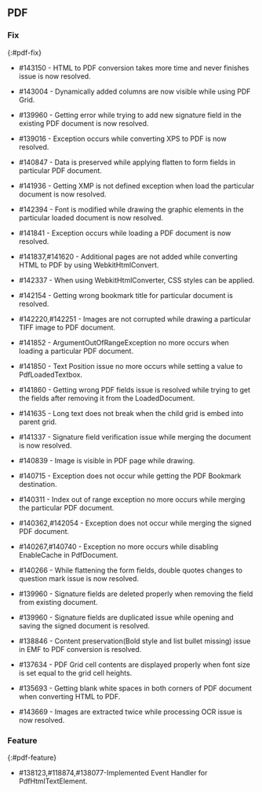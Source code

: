 ## PDF

### Fix
{:#pdf-fix}

* \#143150 - HTML to PDF conversion takes more time and never finishes issue is now resolved.

* \#143004 - Dynamically added columns are now visible while using PDF Grid.

* \#139960 - Getting error while trying to add new signature field in the existing PDF document is now resolved.

* \#139016 - Exception occurs while converting XPS to PDF is now resolved.

* \#140847 - Data is preserved while applying flatten to form fields in particular PDF document.

* \#141936 - Getting XMP is not defined exception when load the particular document is now resolved.

* \#142394 - Font is modified while drawing the graphic elements in the particular loaded document is now resolved.

* \#141841 - Exception occurs while loading a PDF document is now resolved.

* \#141837,\#141620 - Additional pages are not added while converting HTML to PDF by using WebkitHtmlConvert.

* \#142337 - When using WebkitHtmlConverter, CSS styles can be applied.

* \#142154 - Getting wrong bookmark title for particular document is resolved.

* \#142220,\#142251 - Images are not corrupted while drawing a particular TIFF image to PDF document.

* \#141852 - ArgumentOutOfRangeException no more occurs when loading a particular PDF document.

* \#141850 - Text Position issue no more occurs while setting a value to PdfLoadedTextbox.

* \#141860 - Getting wrong PDF fields issue is resolved while trying to get the fields after removing it from the LoadedDocument.

* \#141635 - Long text does not break when the child grid is embed into parent grid.

* \#141337 - Signature field verification issue while merging the document is now resolved.

* \#140839 - Image is visible in PDF page while drawing.

* \#140715 - Exception does not occur while getting the PDF Bookmark destination.

* \#140311 - Index out of range exception no more occurs while merging the particular PDF document.

* \#140362,\#142054 - Exception does not occur while merging the signed PDF document.

* \#140267,\#140740 - Exception no more occurs while disabling EnableCache in PdfDocument.

* \#140266 - While flattening the form fields, double quotes changes to question mark issue is now resolved.

* \#139960 - Signature fields are deleted properly when removing the field from existing document.

* \#139960 - Signature fields are duplicated issue while opening and saving the signed document is resolved.

* \#138846 - Content preservation(Bold style and list bullet missing) issue in EMF to PDF conversion is resolved.

* \#137634 - PDF Grid cell contents are displayed properly when font size is set equal to the grid cell heights.

* \#135693 - Getting blank white spaces in both corners of PDF document when converting HTML to PDF.

* \#143669 - Images are extracted twice while processing OCR issue is now resolved.

### Feature
{:#pdf-feature}

* \#138123,\#118874,\#138077-Implemented Event Handler for PdfHtmlTextElement.
